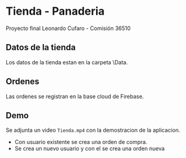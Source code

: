 # Tienda - Panaderia

Proyecto final Leonardo Cufaro - Comisión 36510 

## Datos de la tienda

Los datos de la tienda estan en la carpeta \Data.

## Ordenes

Las ordenes se registran en la base cloud de Firebase.

## Demo

Se adjunta un video `Tienda.mp4` con la demostracion de la aplicacion.
- Con usuario existente se crea una orden de compra.
- Se crea un nuevo usuario y con el se crea una orden nueva 


